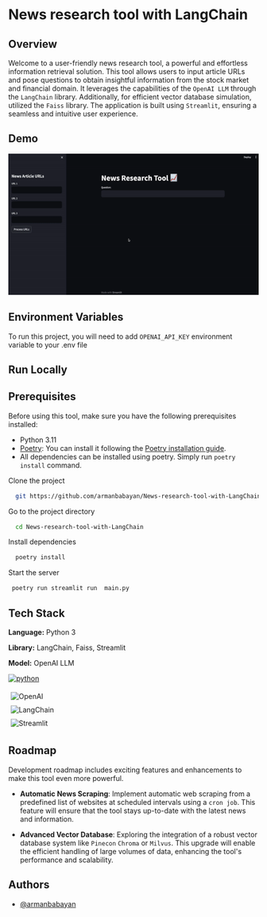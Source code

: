 


# News research tool with LangChain

## Overview

Welcome to a user-friendly news research tool, a powerful and effortless information retrieval solution. This tool allows users to input article URLs and pose questions to obtain insightful information from the stock market and financial domain. It leverages the capabilities of the `OpenAI LLM`  through the `LangChain` library. Additionally, for efficient vector database simulation, utilized the `Faiss` library. The application is built using `Streamlit`, ensuring a seamless and intuitive user experience.


## Demo
![](images/demo.gif)


## Environment Variables

To run this project, you will need to add `OPENAI_API_KEY` environment variable to your .env file




## Run Locally

## Prerequisites

Before using this tool, make sure you have the following prerequisites installed:

- Python 3.11
- [Poetry](https://python-poetry.org/): You can install it following the [Poetry installation guide](https://python-poetry.org/docs/#installation).
- All dependencies can be installed using poetry. Simply run `poetry install` command.

Clone the project

```bash
  git https://github.com/armanbabayan/News-research-tool-with-LangChain.git
```

Go to the project directory

```bash
  cd News-research-tool-with-LangChain
```

Install dependencies

```bash
  poetry install
```

Start the server

```bash
 poetry run streamlit run  main.py
```


## Tech Stack
**Language:**  Python 3

**Library:** LangChain, Faiss, Streamlit

**Model:** OpenAI LLM

[![python](https://camo.githubusercontent.com/3cdf9577401a2c7dceac655bbd37fb2f3ee273a457bf1f2169c602fb80ca56f8/68747470733a2f2f666f7274686562616467652e636f6d2f696d616765732f6261646765732f6d6164652d776974682d707974686f6e2e737667)](https://www.python.org/)  

<div style="flex: 50%; padding: 5px;">
    <img src="https://venturebeat.com/wp-content/uploads/2019/03/openai-1.png?fit=2400%2C1000&strip=all" alt="OpenAI" style="width:10%;">
  </div>
  <div style="flex: 50%; padding: 5px;">
    <img src="https://avatars.githubusercontent.com/u/126733545?s=48&v=4" alt="LangChain" style="width:10%;">
  </div>
 <div style="flex: 50%; padding: 5px;">
    <img src="https://avatars.githubusercontent.com/u/45109972?s=200&v=4" alt="Streamlit" style="width:10%;">
  </div>

## Roadmap

Development roadmap includes exciting features and enhancements to make this tool even more powerful.

- **Automatic News Scraping**: Implement automatic web scraping from a predefined list of websites at scheduled intervals using a `cron job`. This feature will ensure that the tool stays up-to-date with the latest news and information.

- **Advanced Vector Database**: Exploring the integration of a robust vector database system like `Pinecon` `Chroma` or `Milvus`. This upgrade will enable the efficient handling of large volumes of data, enhancing the tool's performance and scalability.

## Authors

- [@armanbabayan](https://github.com/armanbabayan)

